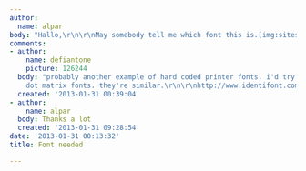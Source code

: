 ```yaml
---
author:
  name: alpar
body: "Hallo,\r\n\r\nMay somebody tell me which font this is.[img:sites/default/files/old-images/1_4125.jpg]\r\n\r\nThanks!"
comments:
- author:
    name: defiantone
    picture: 126244
  body: "probably another example of hard coded printer fonts. i'd try searching for
    dot matrix fonts. they're similar.\r\n\r\nhttp://www.identifont.com/list?2+matrix+1+1GS+1+1SS+1+1SN+1+1GT+2+4UA+9+1SZ+12+4U9+17+CL8+19+1SO+19+9AL+20+LPW+31+26N7+32+VF+34"
  created: '2013-01-31 00:39:04'
- author:
    name: alpar
  body: Thanks a lot
  created: '2013-01-31 09:28:54'
date: '2013-01-31 00:13:32'
title: Font needed

---
```

